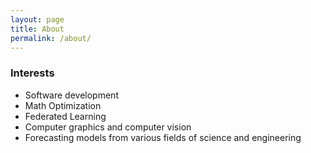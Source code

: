 ```yaml
---
layout: page
title: About
permalink: /about/
---
```


### Interests
* Software development
* Math Optimization
* Federated Learning
* Computer graphics and computer vision
* Forecasting models from various fields of science and engineering

